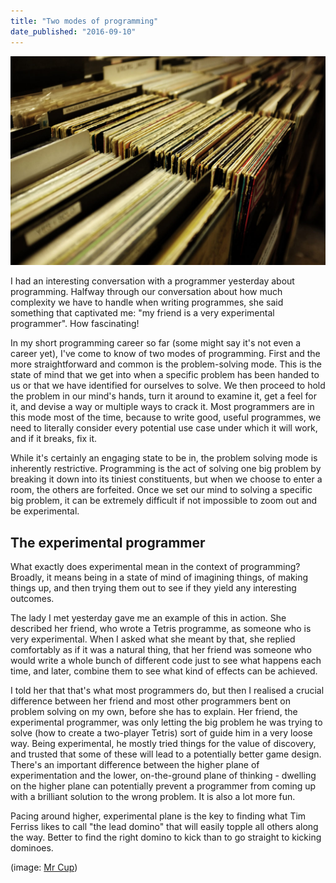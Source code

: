```yaml
---
title: "Two modes of programming"
date_published: "2016-09-10"
---
```


![rack of old vinyl records](images/records-rack-1024x680.jpeg)

I had an interesting conversation with a programmer yesterday about programming. Halfway through our conversation about how much complexity we have to handle when writing programmes, she said something that captivated me: "my friend is a very experimental programmer". How fascinating!

In my short programming career so far (some might say it's not even a career yet), I've come to know of two modes of programming. First and the more straightforward and common is the problem-solving mode. This is the state of mind that we get into when a specific problem has been handed to us or that we have identified for ourselves to solve. We then proceed to hold the problem in our mind's hands, turn it around to examine it, get a feel for it, and devise a way or multiple ways to crack it. Most programmers are in this mode most of the time, because to write good, useful programmes, we need to literally consider every potential use case under which it will work, and if it breaks, fix it.

While it's certainly an engaging state to be in, the problem solving mode is inherently restrictive. Programming is the act of solving one big problem by breaking it down into its tiniest constituents, but when we choose to enter a room, the others are forfeited. Once we set our mind to solving a specific big problem, it can be extremely difficult if not impossible to zoom out and be experimental.

## The experimental programmer

What exactly does experimental mean in the context of programming? Broadly, it means being in a state of mind of imagining things, of making things up, and then trying them out to see if they yield any interesting outcomes.

The lady I met yesterday gave me an example of this in action. She described her friend, who wrote a Tetris programme, as someone who is very experimental. When I asked what she meant by that, she replied comfortably as if it was a natural thing, that her friend was someone who would write a whole bunch of different code just to see what happens each time, and later, combine them to see what kind of effects can be achieved.

I told her that that's what most programmers do, but then I realised a crucial difference between her friend and most other programmers bent on problem solving on my own, before she has to explain. Her friend, the experimental programmer, was only letting the big problem he was trying to solve (how to create a two-player Tetris) sort of guide him in a very loose way. Being experimental, he mostly tried things for the value of discovery, and trusted that some of these will lead to a potentially better game design. There's an important difference between the higher plane of experimentation and the lower, on-the-ground plane of thinking - dwelling on the higher plane can potentially prevent a programmer from coming up with a brilliant solution to the wrong problem. It is also a lot more fun.

Pacing around higher, experimental plane is the key to finding what Tim Ferriss likes to call "the lead domino" that will easily topple all others along the way. Better to find the right domino to kick than to go straight to kicking dominoes.

(image: [Mr Cup](https://unsplash.com/@iammrcup))
